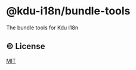 # @kdu-i18n/bundle-tools

The bundle tools for Kdu I18n

## :copyright: License

[MIT](http://opensource.org/licenses/MIT)
